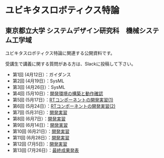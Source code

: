 # ユビキタスロボティクス特論
## 東京都立大学 システムデザイン研究科　機械システム工学域

ユビキタスロボティクス特論に関連する公開資料です。

受講生で講義に関する質問がある方は、Slackに投稿して下さい。

- 第1回 (4月12日）：ガイダンス
- 第2回 (4月19日）：SysML
- 第3回 (4月26日）：SysML
- 第4回 (5月10日）：[開発環境の構築と動作確認](220511)
- 第5回 (5月17日）：[RTコンポーネントの開発実習(1)](220518)
- 第6回 (5月24日）：[RTコンポーネントの開発実習(2)](220525)
- 第7回 (5月31日）：[開発実習](220608)
- 第8回 (6月7日）：[開発実習](220615)
- 第9回 (6月14日）：[開発実習](220622)
- 第10回 (6月21日）：[開発実習](220629)
- 第11回 (6月28日）：[開発実習](220706)
- 第12回 (7月5日）：[開発実習](220713)
- 第13回 (7月26日）：[最終成果発表](220720)

